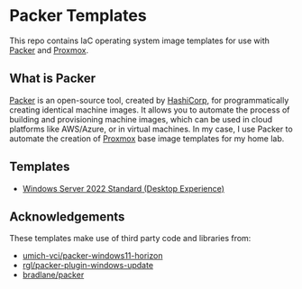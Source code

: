 # Packer Templates

This repo contains IaC operating system image templates for use with [Packer](https://www.packer.io/) and [Proxmox](https://www.proxmox.com).  

## What is Packer

[Packer](https://www.packer.io/) is an open-source tool, created by [HashiCorp](https://www.hashicorp.com), for programmatically creating identical machine images. It allows you to automate the process of building and provisioning machine images, which can be used in cloud platforms like AWS/Azure, or in virtual machines. In my case, I use Packer to automate the creation of [Proxmox](https://www.proxmox.com) base image templates for my home lab.

## Templates

- [Windows Server 2022 Standard (Desktop Experience)](windows)

## Acknowledgements

These templates make use of third party code and libraries from:

- [umich-vci/packer-windows11-horizon](https://github.com/umich-vci/packer-windows11-horizon)
- [rgl/packer-plugin-windows-update](https://github.com/rgl/packer-plugin-windows-update)
- [bradlane/packer](https://github.com/bradlane/packer)
